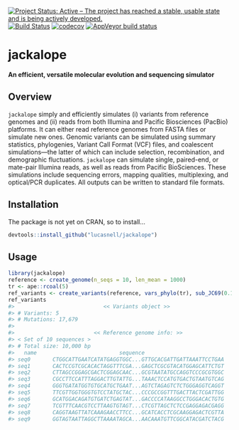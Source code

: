 
<!-- README.md is generated from README.Rmd. Please edit that file -->

[![Project Status: Active – The project has reached a stable, usable
state and is being actively
developed.](https://www.repostatus.org/badges/latest/active.svg)](https://www.repostatus.org/#active)
[![Build
Status](https://travis-ci.com/lucasnell/jackalope.svg?branch=master)](https://travis-ci.com/lucasnell/jackalope)
[![codecov](https://codecov.io/gh/lucasnell/jackalope/branch/master/graph/badge.svg)](https://codecov.io/gh/lucasnell/jackalope)
[![AppVeyor build
status](https://ci.appveyor.com/api/projects/status/github/lucasnell/jackalope?branch=master&svg=true)](https://ci.appveyor.com/project/lucasnell/jackalope)

# jackalope

**An efficient, versatile molecular evolution and sequencing simulator**

## Overview

`jackalope` simply and efficiently simulates (i) variants from reference
genomes and (ii) reads from both Illumina and Pacific Biosciences
(PacBio) platforms. It can either read reference genomes from FASTA
files or simulate new ones. Genomic variants can be simulated using
summary statistics, phylogenies, Variant Call Format (VCF) files, and
coalescent simulations—the latter of which can include selection,
recombination, and demographic fluctuations. `jackalope` can simulate
single, paired-end, or mate-pair Illumina reads, as well as reads from
Pacific BioSciences. These simulations include sequencing errors,
mapping qualities, multiplexing, and optical/PCR duplicates. All outputs
can be written to standard file formats.

## Installation

The package is not yet on CRAN, so to install…

``` r
devtools::install_github("lucasnell/jackalope")
```

## Usage

``` r
library(jackalope)
reference <- create_genome(n_seqs = 10, len_mean = 1000)
tr <- ape::rcoal(5)
ref_variants <- create_variants(reference, vars_phylo(tr), sub_JC69(0.1))
ref_variants
#>                            << Variants object >>
#> # Variants: 5
#> # Mutations: 17,679
#> 
#>                         << Reference genome info: >>
#> < Set of 10 sequences >
#> # Total size: 10,000 bp
#>   name                          sequence                             length
#> seq0       CTGGCATTGAATCATATGAGGTGGC...GTTGCACGATTGATTAAATTCCTGAA      1000
#> seq1       CACTCCGTCGCACACTAGGTTTCGA...GAGCTCGCGTACATGGAGCATTCTGT      1000
#> seq2       CTTAGCCGGAGCGACTCGGAGCAAC...GCGTAATATGCCAGGTCCCGCGTGGC      1000
#> seq3       CGCCTTCCATTTAGGACTTGTATTG...TAAACTCCATGTGACTGTAATGTCAG      1000
#> seq4       GGGTGATATGGTGTGCATGCTGAAT...AGTCTAGAGTCTCTGGGAGGTCAGGT      1000
#> seq5       TTCGTTGGTGGGTGTCCTATGCTAC...CCCGCCGGTTTGACTTACTCGATTGG      1000
#> seq6       GCATGGACAGATGTGATCTGAGTAT...GACCCCATAAGGCCTGGGACACTGTG      1000
#> seq7       TCGTTTCAACGTCCTTAAGTGTAGT...CTCGTTAGCTCTCCGAGGAGACGAGG      1000
#> seq8       CAGGTAAGTTATCAAAGAACCTTCC...GCATCACCTCGCAAGGAGACTCGTTA      1000
#> seq9       GGTAGTAATTAGGCTTAAAATAGCA...AACAAATGTTCGGCATACGATCTACG      1000
```
